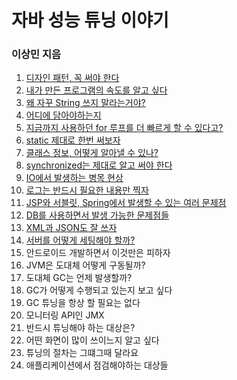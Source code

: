 # 자바 성능 튜닝 이야기

### 이상민 지음

1. [디자인 패턴, 꼭 써야 한다](contents/1_디자인_패턴_꼭_써야_한다/README.md)
2. [내가 만든 프로그램의 속도를 알고 싶다](contents/2_내가_만든_프로그램의_속도를_알고_싶다/README.md)
3. [왜 자꾸 String 쓰지 말라는거야?](contents/3_왜_자꾸_String_쓰지_말라는거야/README.md)
4. [어디에 담아야하는지](contents/4_어디에_담아야하는지/README.md)
5. [지금까지 사용하던 for 루프를 더 빠르게 할 수 있다고?](contents/5_지금까지_사용하던_for_루프를_더_빠르게_할_수_있다고/README.md)
6. [static 제대로 한번 써보자](contents/6_static_제대로_한번_써보자/README.md)
7. [클래스 정보, 어떻게 알아낼 수 있나?](contents/7_클래스_정보_어떻게_알아낼_수_있나/README.md)
8. [synchronized는 제대로 알고 써야 한다](contents/8_synchronized는_제대로_알고_써야_한다/README.md)
9. [IO에서 발생하는 병목 현상](contents/9_IO에서_발생하는_병목_현상/README.md)
10. [로그는 반드시 필요한 내용만 찍자](contents/10_로그는_반드시_필요한_내용만_찍자/README.md)
11. [JSP와 서블릿, Spring에서 발생할 수 있는 여러 문제점](contents/11_JSP와_서블릿_Spring에서_발생할_수_있는_여러_문제점/README.md)
12. [DB를 사용하면서 발생 가능한 문제점들](contents/12_DB를_사용하면서_발생_가능한_문제점들/README.md)
13. [XML과 JSON도 잘 쓰자](contents/13_XML과_JSON도_잘_쓰자/README.md)
14. [서버를 어떻게 세팅해야 할까?](contents/14_서버를_어떻게_세팅해야_할까/README.md)
15. 안드로이드 개발하면서 이것만은 피하자
16. JVM은 도대체 어떻게 구동될까?
17. 도대체 GC는 언제 발생할까?
18. GC가 어떻게 수행되고 있는지 보고 싶다
19. GC 튜닝을 항상 할 필요는 없다
20. 모니터링 API인 JMX
21. 반드시 튜닝해야 하는 대상은?
22. 어떤 화면이 많이 쓰이느지 알고 싶다
23. 튜닝의 절차는 그떄그때 달라요
24. 애플리케이션에서 점검해야하는 대상들


